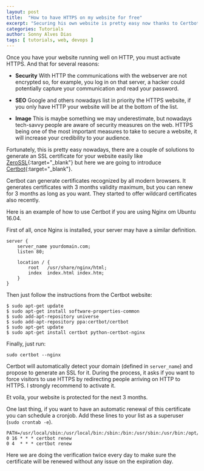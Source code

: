 ```yaml
---
layout: post
title:  "How to have HTTPS on my website for free"
excerpt: "Securing his own website is pretty easy now thanks to Certbot, check how in the article"
categories: Tutorials
author: Sonny Alves Dias
tags: [ tutorials, web, devops ]
---
```


Once you have your website running well on HTTP, you must activate HTTPS. And that for several reasons: 

* **Security** 
With HTTP the communications with the webserver are not encrypted so, for example, you log in on that server, a hacker could potentially capture your communication and read your password.

* **SEO** 
Google and others nowadays list in priority the HTTPS website, if you only have HTTP your website will be at the bottom of the list. 

* **Image** 
This is maybe something we may underestimate, but nowadays tech-savvy people are aware of security measures on the web. HTTPS being one of the most important measures to take to secure a website, it will increase your credibility to your audience. 

Fortunately, this is pretty easy nowadays, there are a couple of solutions to generate an SSL certificate for your website easily like [ZeroSSL](https://zerossl.com/){:target="_blank"} but here we are going to introduce [Certbot](https://certbot.eff.org/){:target="_blank"}.

Certbot can generate certificates recognized by all modern browsers. It generates certificates with 3 months validity maximum, but you can renew for 3 months as long as you want. They started to offer wildcard certificates also recently. 

Here is an example of how to use Certbot if you are using Nginx om Ubuntu 16.04. 

First of all, once Nginx is installed, your server may have a similar definition.
```
server {
    server_name yourdomain.com;
    listen 80;
    
    location / {
        root   /usr/share/nginx/html;
        index  index.html index.htm;
    }
}
```

Then just follow the instructions from the Certbot website:

```
$ sudo apt-get update
$ sudo apt-get install software-properties-common
$ sudo add-apt-repository universe
$ sudo add-apt-repository ppa:certbot/certbot
$ sudo apt-get update
$ sudo apt-get install certbot python-certbot-nginx 
```

Finally, just run: 

```
sudo certbot --nginx
```

Certbot will automatically detect your domain (defined in `server_name`) and propose to generate an SSL for it. During the process, it asks if you want to force visitors to use HTTPS by redirecting people arriving on HTTP to HTTPS. I strongly recommend to activate it. 

Et voila, your website is protected for the next 3 months. 

One last thing, if you want to have an automatic renewal of this certificate you can schedule a cronjob. Add these lines to your list as a superuser (`sudo crontab -e`).

```
PATH=/usr/local/sbin:/usr/local/bin:/sbin:/bin:/usr/sbin:/usr/bin:/opt/aws/bin:/root/bin
0 16 * * * certbot renew
0 4  * * * certbot renew
```

Here we are doing the verification twice every day to make sure the certificate will be renewed without any issue on the expiration day. 